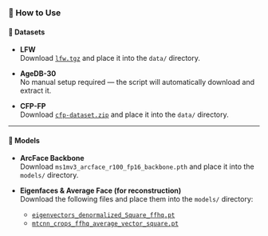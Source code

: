 ### 🔧 How to Use

#### 📁 Datasets

- **LFW**  
  Download [`lfw.tgz`](https://www.kaggle.com/datasets/ashfaqsyed/labelled-faces-in-the-wild) and place it into the `data/` directory.

- **AgeDB-30**  
  No manual setup required — the script will automatically download and extract it.

- **CFP-FP**  
  Download [`cfp-dataset.zip`](http://www.cfpw.io/) and place it into the `data/` directory.

---

#### 🧠 Models

- **ArcFace Backbone**  
  Download `ms1mv3_arcface_r100_fp16_backbone.pth` and place it into the `models/` directory.

- **Eigenfaces & Average Face (for reconstruction)**  
  Download the following files and place them into the `models/` directory:
  
  - [`eigenvectors_denormalized_Square_ffhq.pt`](https://drive.google.com/file/d/1h7F0_iZl7R9Uh5MnKDqvfE3oF8Loh5Rg/view?usp=sharing)
  - [`mtcnn_crops_ffhq_average_vector_square.pt`](https://drive.google.com/file/d/1uv3ZxsVWeCOObjYh86to_CqOVbiwjlef/view?usp=sharing)
